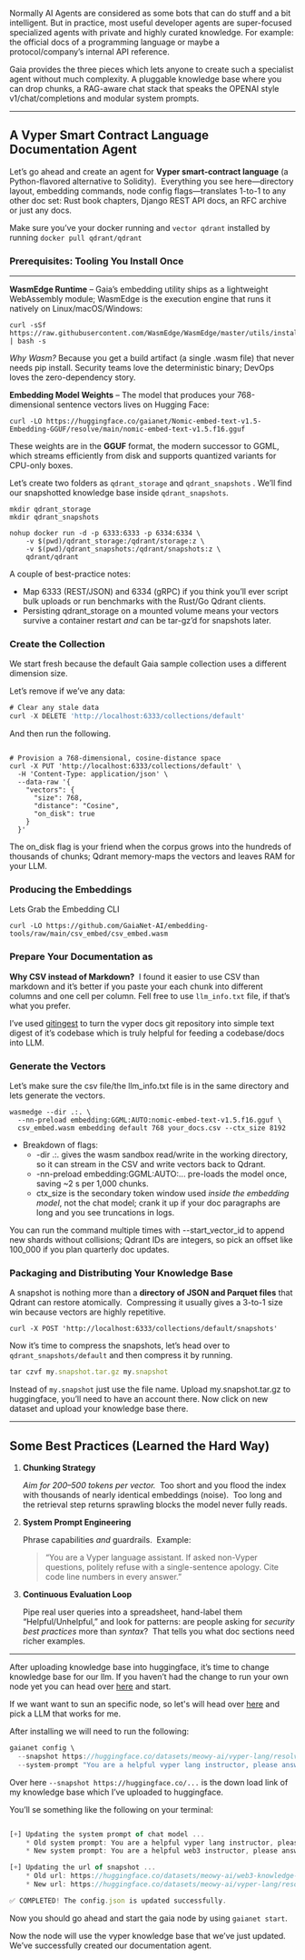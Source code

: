 Normally AI Agents are considered as some bots that can do stuff and a bit intelligent. But in practice, most useful developer agents are super-focused specialized agents with private and highly curated knowledge. For example: the official docs of a programming language or maybe a protocol/company’s internal API reference. 

Gaia provides the three pieces which lets anyone to create such a specialist agent without much complexity. A pluggable knowledge base where you can drop chunks, a RAG-aware chat stack that speaks the OPENAI style v1/chat/completions and modular system prompts.

---

## **A Vyper Smart Contract Language Documentation Agent**

Let’s go ahead and create an agent for **Vyper smart-contract language** (a Python-flavored alternative to Solidity).  Everything you see here—directory layout, embedding commands, node config flags—translates 1-to-1 to any other doc set: Rust book chapters, Django REST API docs, an RFC archive or just any docs.

Make sure you’ve your docker running and `vector qdrant` installed by running `docker pull qdrant/qdrant`

### **Prerequisites: Tooling You Install Once**

---

**WasmEdge Runtime** – Gaia’s embedding utility ships as a lightweight WebAssembly module; WasmEdge is the execution engine that runs it natively on Linux/macOS/Windows:

```
curl -sSf https://raw.githubusercontent.com/WasmEdge/WasmEdge/master/utils/install_v2.sh | bash -s
```

*Why Wasm?* Because you get a build artifact (a single .wasm file) that never needs pip install. Security teams love the deterministic binary; DevOps loves the zero-dependency story.

**Embedding Model Weights** – The model that produces your 768-dimensional sentence vectors lives on Hugging Face:

```
curl -LO https://huggingface.co/gaianet/Nomic-embed-text-v1.5-Embedding-GGUF/resolve/main/nomic-embed-text-v1.5.f16.gguf
```

These weights are in the **GGUF** format, the modern successor to GGML, which streams efficiently from disk and supports quantized variants for CPU-only boxes.

Let’s create two folders as `qdrant_storage` and `qdrant_snapshots` . We’ll find our snapshotted knowledge base inside `qdrant_snapshots`.

```
mkdir qdrant_storage
mkdir qdrant_snapshots

nohup docker run -d -p 6333:6333 -p 6334:6334 \
    -v $(pwd)/qdrant_storage:/qdrant/storage:z \
    -v $(pwd)/qdrant_snapshots:/qdrant/snapshots:z \
    qdrant/qdrant
```

A couple of best-practice notes:

- Map 6333 (REST/JSON) and 6334 (gRPC) if you think you’ll ever script bulk uploads or run benchmarks with the Rust/Go Qdrant clients.
- Persisting qdrant_storage on a mounted volume means your vectors survive a container restart *and* can be tar-gz’d for snapshots later.

### **Create the Collection**

We start fresh because the default Gaia sample collection uses a different dimension size.

Let’s remove if we’ve any data:

```jsx
# Clear any stale data
curl -X DELETE 'http://localhost:6333/collections/default'
```

And then run the following.

```

# Provision a 768-dimensional, cosine-distance space
curl -X PUT 'http://localhost:6333/collections/default' \
  -H 'Content-Type: application/json' \
  --data-raw '{
    "vectors": {
      "size": 768,
      "distance": "Cosine",
      "on_disk": true
    }
  }'
```

The on_disk flag is your friend when the corpus grows into the hundreds of thousands of chunks; Qdrant memory-maps the vectors and leaves RAM for your LLM.

### **Producing the Embeddings**

Lets Grab the Embedding CLI

```
curl -LO https://github.com/GaiaNet-AI/embedding-tools/raw/main/csv_embed/csv_embed.wasm
```

### **Prepare Your Documentation as**

**Why CSV instead of Markdown?**  I found it easier to use CSV than markdown and it’s better if you paste your each chunk into different columns and one cell per column. Fell free to use `llm_info.txt` file, if that’s what you prefer.

I’ve used [gitingest](https://gitingest.com/) to turn the vyper docs git repository into simple text digest of it’s codebase which is truly helpful for feeding a codebase/docs into LLM.

### **Generate the Vectors**

Let’s make sure the csv file/the llm_info.txt file is in the same directory and lets generate the vectors.

```
wasmedge --dir .:. \
  --nn-preload embedding:GGML:AUTO:nomic-embed-text-v1.5.f16.gguf \
  csv_embed.wasm embedding default 768 your_docs.csv --ctx_size 8192
```

- Breakdown of flags:
    - -dir .:. gives the wasm sandbox read/write in the working directory, so it can stream in the CSV and write vectors back to Qdrant.
    - -nn-preload embedding:GGML:AUTO:... pre-loads the model once, saving ~2 s per 1,000 chunks.
    - ctx_size is the secondary token window used *inside the embedding model*, not the chat model; crank it up if your doc paragraphs are long and you see truncations in logs.

You can run the command multiple times with --start_vector_id to append new shards without collisions; Qdrant IDs are integers, so pick an offset like 100_000 if you plan quarterly doc updates.

### **Packaging and Distributing Your Knowledge Base**

A snapshot is nothing more than a **directory of JSON and Parquet files** that Qdrant can restore atomically.  Compressing it usually gives a 3-to-1 size win because vectors are highly repetitive.

```
curl -X POST 'http://localhost:6333/collections/default/snapshots'

```

Now it’s time to compress the snapshots, let’s head over to `qdrant_snapshots/default` and then compress it by running.

```jsx
tar czvf my.snapshot.tar.gz my.snapshot
```

Instead of `my.snapshot` just use the file name. Upload my.snapshot.tar.gz to huggingface, you’ll need to have an account there. Now click on new dataset and upload your knowledge base there.

---

## **Some Best Practices (Learned the Hard Way)**

1. **Chunking Strategy**
    
    *Aim for 200–500 tokens per vector.*  Too short and you flood the index with thousands of nearly identical embeddings (noise).  Too long and the retrieval step returns sprawling blocks the model never fully reads.
    
2. **System Prompt Engineering**
    
    Phrase capabilities *and* guardrails.  Example:
    
    > “You are a Vyper language assistant. If asked non-Vyper questions, politely refuse with a single-sentence apology. Cite code line numbers in every answer.”
    > 
3. **Continuous Evaluation Loop**
    
    Pipe real user queries into a spreadsheet, hand-label them “Helpful/Unhelpful,” and look for patterns: are people asking for *security best practices* more than *syntax*?  That tells you what doc sections need richer examples.
    

---

After uploading knowledge base into huggingface, it’s time to change knowledge base for our llm.
If you haven’t had the change to run your own node yet you can head over [here](https://docs.gaianet.ai/getting-started/quick-start) and start. 

If we want want to sun an specific node, so let's will head over [here](https://github.com/GaiaNet-AI/node-configs) and pick a LLM that works for me.

After installing we will need to run the following:

```jsx
gaianet config \
  --snapshot https://huggingface.co/datasets/meowy-ai/vyper-lang/resolve/main/default-845259036638694-2025-04-22-09-28-18.snapshot.tar.gz \
  --system-prompt "You are a helpful vyper lang instructor, please answer the questions"
```

Over here `--snapshot https://huggingface.co/...` is the down load link of my knowledge base which I’ve uploaded to huggingface. 

You’ll se something like the following on your terminal:

```jsx

[+] Updating the system prompt of chat model ...
    * Old system prompt: You are a helpful vyper lang instructor, please answer the questions
    * New system prompt: You are a helpful web3 instructor, please answer the questions

[+] Updating the url of snapshot ...
    * Old url: https://huggingface.co/datasets/meowy-ai/web3-knowledge-base/resolve/main/default-8461598741381726-2025-04-29-07-50-41.snapshot.tar.gz
    * New url: https://huggingface.co/datasets/meowy-ai/vyper-lang/resolve/main/default-845259036638694-2025-04-22-09-28-18.snapshot.tar.gz

✅ COMPLETED! The config.json is updated successfully.
```

Now you should go ahead and start the gaia node by using `gaianet start`. 

Now the node will use the vyper knowledge base that we’ve just updated. We’ve successfully created our documentation agent.